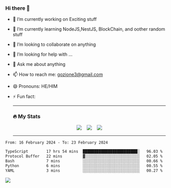 ### Hi there 👋

<!--
**charlieScript/charlieScript** is a ✨ _special_ ✨ repository because its `README.md` (this file) appears on your GitHub profile.

Here are some ideas to get you started: -->

- 🔭 I’m currently working on Exciting stuff
- 🌱 I’m currently learning NodeJS,NestJS, BlockChain, and oother random stuff
- 👯 I’m looking to collaborate on anything
- 🤔 I’m looking for help with ...
- 💬 Ask me about anything
- 📫 How to reach me: gozione3@gmail.com
- 😄 Pronouns: HE/HIM
- ⚡ Fun fact:


  ---

  ### :fire: My Stats

  <div id="stats" align="center">
  <img src="http://github-readme-streak-stats.herokuapp.com?user=charlieScript&theme=dark&date_format=M%20j%5B%2C%20Y%5D" />&nbsp;&nbsp;&nbsp;
  <img src="https://github-readme-stats.vercel.app/api/top-langs/?username=charlieScript&layout=compact&theme=vision-friendly-dark"/>&nbsp;&nbsp;&nbsp;
  <img src="https://github-readme-stats.vercel.app/api?username=charlieScript&show_icons=true&theme=radical"/>
  </div>

  ---



<!--START_SECTION:waka-->

```txt
From: 16 February 2024 - To: 23 February 2024

TypeScript        17 hrs 54 mins  ████████████████████████░   96.03 %
Protocol Buffer   22 mins         ▓░░░░░░░░░░░░░░░░░░░░░░░░   02.05 %
Bash              7 mins          ░░░░░░░░░░░░░░░░░░░░░░░░░   00.66 %
Python            6 mins          ░░░░░░░░░░░░░░░░░░░░░░░░░   00.55 %
YAML              3 mins          ░░░░░░░░░░░░░░░░░░░░░░░░░   00.27 %
```

<!--END_SECTION:waka-->
![](https://komarev.com/ghpvc/?username=charlieScript)
